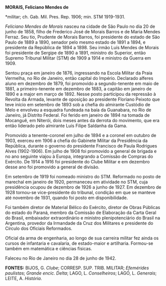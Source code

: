 **MORAIS, Feliciano Mendes de**

\*militar; ch. Gab. Mil. Pres. Rep. 1906; min. STM 1919-1931.

*Feliciano Mendes de Morais* nasceu na cidade de São Paulo no dia 20 de
junho de 1858, filho de Frederico José de Morais Barros e de Maria
Mendes Ferraz. Seu tio, Prudente de Morais Barros, foi presidente do
estado de São Paulo de 1889 a 1890, senador pelo mesmo estado de 1891 a
1894, e presidente da República de 1894 a 1898. Seu irmão Luís Mendes de
Morais foi presidente de Sergipe de 1890 a 1891, ministro do Superior,
então Supremo Tribunal Militar (STM) de 1909 a 1914 e ministro da Guerra
em 1909.

Sentou praça em janeiro de 1876, ingressando na Escola Militar da Praia
Vermelha, no Rio de Janeiro, então capital do Império. Declarado alferes
aluno em dezembro de 1879, foi promovido a segundo-tenente em maio de
1881, a primeiro-tenente em dezembro de 1883, a capitão em janeiro de
1890 e a major em março de 1892. Nesse posto participou da repressão à
Revolta da Armada, levante de oposição ao presidente Floriano Peixoto
que teve início em setembro de 1893 sob a chefia do almirante Custódio
de Melo e envolveu a esquadra fundeada na baía da Guanabara, no Rio de
Janeiro, já Distrito Federal. Foi ferido em janeiro de 1894 na tomada de
Mocanguê, em Niterói, dois meses antes da derrota do movimento, que era
então liderado pelo almirante Luís Filipe Saldanha da Gama.

Promovido a tenente-coronel em julho de 1894 e a coronel em outubro de
1903, exerceu em 1906 a chefia do Gabinete Militar da Presidência da
República, durante o governo do presidente Francisco de Paula Rodrigues
Alves (1902-1906). Em julho de 1908 foi promovido a general de brigada e
no ano seguinte viajou à Europa, integrando a Comissão de Compras do
Exército. De 1914 a 1916 foi presidente do Clube Militar e em dezembro
desse ano foi promovido a general de divisão.

Em setembro de 1919 foi nomeado ministro do STM. Reformado no posto de
marechal em janeiro de 1920, permaneceu em atividade no STM, cuja
presidência ocupou de dezembro de 1926 a junho de 1927. Em dezembro de
1928 tornou-se vice-presidente do tribunal, condição em que se manteve
até novembro de 1931, quando foi posto em disponibilidade.

Foi também diretor de Material Bélico do Exército, diretor de Obras
Públicas do estado do Paraná, membro da Comissão de Elaboração da Carta
Geral do Brasil, embaixador extraordinário e ministro plenipotenciário
do Brasil na Argentina, provedor da Irmandade da Cruz dos Militares e
presidente do Círculo dos Oficiais Reformados.

Oficial da arma de engenharia, ao longo de sua carreira militar fez
ainda os cursos de infantaria e cavalaria, de estado-maior e artilharia.
Formou-se também em matemática e ciências físicas.

Faleceu no Rio de Janeiro no dia 28 de junho de 1942.

**FONTES:** BIJOS, G. *Clube*; CORRESP. SUP. TRIB. MILITAR; *Efemérides
paulistas*; *Grande encic. Delta*; LAGO, L. *Conselheiros*; LAGO, L.
*Generais*; LEITE, A. *História*.
